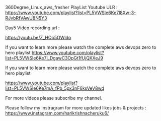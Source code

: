 360Degree_Linux_aws_fresher PlayList Youtube ULR : https://www.youtube.com/playlist?list=PL5VWSIe6Ke7l8Xw-3-RJvbRfVAwU8N5Y3

Day5 Video recording url :

https://youtu.be/Z_HOo5OWldo

If you want to learn more please watch the complete aws devops zero to hero playlist https://www.youtube.com/playlist?list=PL5VWSIe6Ke7l_DgawC3OpGt1fUjQXXeJ9

If you want to learn more please watch the complete aws devops zero to hero playlist

https://www.youtube.com/playlist?list=PL5VWSIe6Ke7mA_fPb_5px3nF6ksVeV8wd

For more videos please subscribe my channel.

Please follow my instragram for more updated likes jobs & projects : https://www.instagram.com/harikrishnacheruku6/
